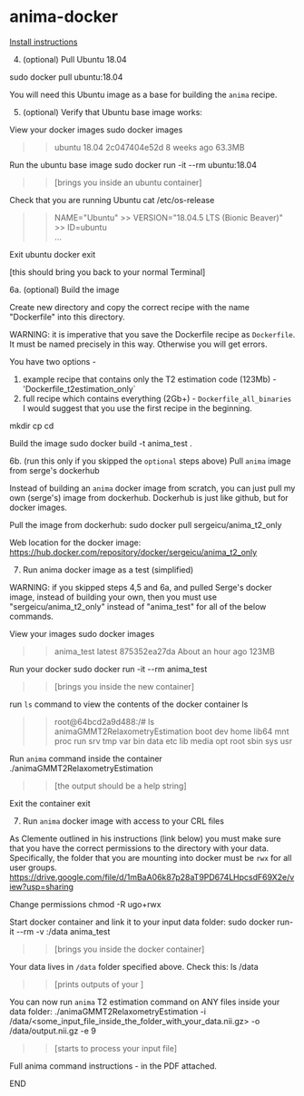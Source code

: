 # anima-docker

[Install instructions](https://github.com/sergeicu/anima-docker/install-docker.md) 


4. (optional) Pull Ubuntu 18.04 

sudo docker pull ubuntu:18.04

You will need this Ubuntu image as a base for building the `anima` recipe. 

5. (optional) Verify that Ubuntu base image works: 

View your docker images
sudo docker images 
>> ubuntu                   18.04               2c047404e52d        8 weeks ago         63.3MB 

Run the ubuntu base image
sudo docker run -it --rm ubuntu:18.04 
>> [brings you inside an ubuntu container]


Check that you are running Ubuntu 
cat /etc/os-release
>> NAME="Ubuntu"                                                                                                                                                                                                      >> VERSION="18.04.5 LTS (Bionic Beaver)"                                                                                                                                                                              >> ID=ubuntu               
>> ... 

Exit ubuntu docker 
exit 

[this should bring you back to your normal Terminal]

6a. (optional) Build the image  

Create new directory and copy the correct recipe with the name "Dockerfile" into this directory. 

WARNING: it is imperative that you save the Dockerfile recipe as `Dockerfile`. It must be named precisely in this way. Otherwise you will get errors. 

You have two options - 
1. example recipe that contains only the T2 estimation code (123Mb) - 'Dockerfile_t2estimation_only` 
2. full recipe which contains everything (2Gb+) - `Dockerfile_all_binaries` 
I would suggest that you use the first recipe in the beginning. 

mkdir <newdirectory>
cp <Dockerfile attached to this email> <newdirectory>
cd <newdirectory>

Build the image 
sudo docker build -t anima_test . 


6b. (run this only if you skipped the `optional` steps above)  Pull `anima` image from serge's dockerhub 

Instead of building an `anima` docker image from scratch, 
you can just pull my own (serge's) image from dockerhub. 
Dockerhub is just like github, but for docker images. 

Pull the image from dockerhub: 
sudo docker pull sergeicu/anima_t2_only


Web location for the docker image: 
https://hub.docker.com/repository/docker/sergeicu/anima_t2_only


7. Run anima docker image as a test (simplified)

WARNING: if you skipped steps 4,5 and 6a, and pulled Serge's docker image, instead of building your own, then you must use
"sergeicu/anima_t2_only" instead of "anima_test" for all of the below commands. 



View your images 
sudo docker images 
>> anima_test  latest              875352ea27da        About an hour ago   123MB 


Run your docker 
sudo docker run -it --rm anima_test 
>> [brings you inside the new container]

run `ls` command to view the contents of the docker container
ls  
>> root@64bcd2a9d488:/# ls                                                                                 
>> animaGMMT2RelaxometryEstimation  boot  dev  home  lib64  mnt  proc  run   srv  tmp  var bin data  etc lib media  opt  root  sbin  sys  usr 

Run `anima` command inside the container
./animaGMMT2RelaxometryEstimation  
>> [the output should be a help string]

Exit the container
exit 



7. Run `anima` docker image with access to your CRL files 

As Clemente outlined in his instructions (link below) you must make sure that you have the correct permissions to the directory with your data.  Specifically, the folder that you are mounting into docker must be `rwx` for all user groups. 
https://drive.google.com/file/d/1mBaA06k87p28aT9PD674LHpcsdF69X2e/view?usp=sharing

Change permissions 
chmod -R ugo+rwx <the folder with your data>

Start docker container and link it to your input data folder: 
sudo docker run-it --rm -v <the folder with your data>​:/data anima_test  
>> [brings you inside the docker container]

Your data lives in `/data` folder specified above. Check this: 
ls /data 
>> [prints outputs of your <the folder with your data>]

You can now run `anima` T2 estimation command on ANY files inside your data folder: 
./animaGMMT2RelaxometryEstimation -i /data/<some_input_file_inside_the_folder_with_your_data.nii.gz> -o /data/output.nii.gz -e 9
>> [starts to process your input file] 

Full anima command instructions - in the PDF attached. 


END 
